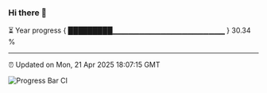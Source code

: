 ### Hi there 👋

⏳ Year progress { █████████▁▁▁▁▁▁▁▁▁▁▁▁▁▁▁▁▁▁▁▁▁ } 30.34 %

---

⏰ Updated on Mon, 21 Apr 2025 18:07:15 GMT

![Progress Bar CI](https://github.com/liununu/liununu/workflows/Progress%20Bar%20CI/badge.svg)
